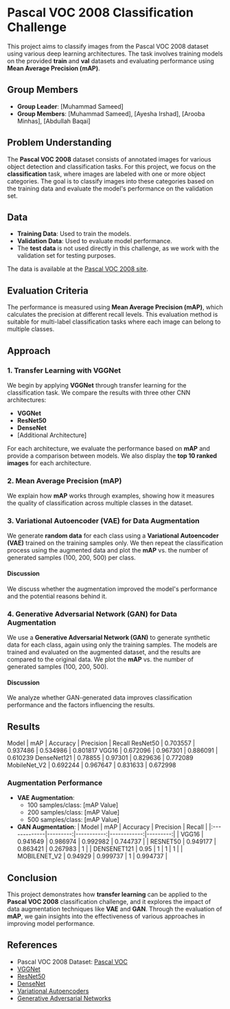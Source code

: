 # Pascal VOC 2008 Classification Challenge

This project aims to classify images from the Pascal VOC 2008 dataset using various deep learning architectures. The task involves training models on the provided **train** and **val** datasets and evaluating performance using **Mean Average Precision (mAP)**.

## Group Members

- **Group Leader**: [Muhammad Sameed]
- **Group Members**: [Muhammad Sameed], [Ayesha Irshad], [Arooba Minhas], [Abdullah Baqai]

## Problem Understanding

The **Pascal VOC 2008** dataset consists of annotated images for various object detection and classification tasks. For this project, we focus on the **classification** task, where images are labeled with one or more object categories. The goal is to classify images into these categories based on the training data and evaluate the model's performance on the validation set.

## Data

- **Training Data**: Used to train the models.
- **Validation Data**: Used to evaluate model performance.
- The **test data** is not used directly in this challenge, as we work with the validation set for testing purposes.

The data is available at the [Pascal VOC 2008 site](http://host.robots.ox.ac.uk/pascal/VOC/voc2008/index.html).

## Evaluation Criteria

The performance is measured using **Mean Average Precision (mAP)**, which calculates the precision at different recall levels. This evaluation method is suitable for multi-label classification tasks where each image can belong to multiple classes.

## Approach

### 1. **Transfer Learning with VGGNet**

We begin by applying **VGGNet** through transfer learning for the classification task. We compare the results with three other CNN architectures:
- **VGGNet**
- **ResNet50**
- **DenseNet**
- [Additional Architecture]

For each architecture, we evaluate the performance based on **mAP** and provide a comparison between models. We also display the **top 10 ranked images** for each architecture.

### 2. **Mean Average Precision (mAP)**

We explain how **mAP** works through examples, showing how it measures the quality of classification across multiple classes in the dataset.

### 3. **Variational Autoencoder (VAE) for Data Augmentation**

We generate **random data** for each class using a **Variational Autoencoder (VAE)** trained on the training samples only. We then repeat the classification process using the augmented data and plot the **mAP** vs. the number of generated samples (100, 200, 500) per class.

#### Discussion

We discuss whether the augmentation improved the model's performance and the potential reasons behind it.

### 4. **Generative Adversarial Network (GAN) for Data Augmentation**

We use a **Generative Adversarial Network (GAN)** to generate synthetic data for each class, again using only the training samples. The models are trained and evaluated on the augmented dataset, and the results are compared to the original data. We plot the **mAP** vs. the number of generated samples (100, 200, 500).

#### Discussion

We analyze whether GAN-generated data improves classification performance and the factors influencing the results.

## Results
Model	   	    | mAP 	   | Accuracy | Precision | Recall
ResNet50 	    | 0.703557 | 0.937486 | 0.534986  | 0.801817
VGG16 	    	| 0.672096 | 0.967301 | 0.886091  | 0.610239
DenseNet121 	| 0.78855  | 0.97301  | 0.829636  | 0.772089
MobileNet_V2 	| 0.692244 | 0.967647 | 0.831633  | 0.672998


### Augmentation Performance
- **VAE Augmentation**:
  - 100 samples/class: [mAP Value]
  - 200 samples/class: [mAP Value]
  - 500 samples/class: [mAP Value]
- **GAN Augmentation**:
| Model        |      mAP |   Accuracy |   Precision |   Recall |
|:-------------|---------:|-----------:|------------:|---------:|
| VGG16        | 0.941649 |   0.986974 |    0.992982 | 0.744737 |
| RESNET50     | 0.949177 |   0.863421 |    0.267983 | 1        |
| DENSENET121  | 0.95     |   1        |    1        | 1        |
| MOBILENET_V2 | 0.94929  |   0.999737 |    1        | 0.994737 |

## Conclusion

This project demonstrates how **transfer learning** can be applied to the **Pascal VOC 2008** classification challenge, and it explores the impact of data augmentation techniques like **VAE** and **GAN**. Through the evaluation of **mAP**, we gain insights into the effectiveness of various approaches in improving model performance.

## References

- Pascal VOC 2008 Dataset: [Pascal VOC](http://host.robots.ox.ac.uk/pascal/VOC/voc2008/index.html)
- [VGGNet](https://arxiv.org/abs/1409.1556)
- [ResNet50](https://arxiv.org/abs/1512.03385)
- [DenseNet](https://arxiv.org/abs/1608.06993)
- [Variational Autoencoders](https://arxiv.org/abs/1312.6114)
- [Generative Adversarial Networks](https://arxiv.org/abs/1406.2661)
